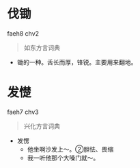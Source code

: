 # 伐锄
faeh8 chv2
> 如东方言词典
- 锄的一种。舌长而厚，锋锐。主要用来翻地。

# 发憷
faeh7 chv3
> 兴化方言词典
- 发愣
  - 他坐啊沙发上～。②胆怯、畏缩
  - 我一听他那个大嗓门就～。
